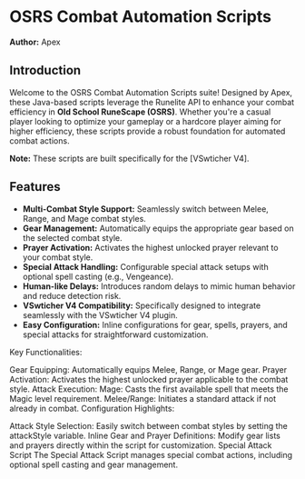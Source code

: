 # OSRS Combat Automation Scripts

**Author:** Apex

## Introduction

Welcome to the OSRS Combat Automation Scripts suite! Designed by Apex, these Java-based scripts leverage the Runelite API to enhance your combat efficiency in **Old School RuneScape (OSRS)**. Whether you're a casual player looking to optimize your gameplay or a hardcore player aiming for higher efficiency, these scripts provide a robust foundation for automated combat actions.

**Note:** These scripts are built specifically for the [VSwticher V4].

## Features

- **Multi-Combat Style Support:** Seamlessly switch between Melee, Range, and Mage combat styles.
- **Gear Management:** Automatically equips the appropriate gear based on the selected combat style.
- **Prayer Activation:** Activates the highest unlocked prayer relevant to your combat style.
- **Special Attack Handling:** Configurable special attack setups with optional spell casting (e.g., Vengeance).
- **Human-like Delays:** Introduces random delays to mimic human behavior and reduce detection risk.
- **VSwticher V4 Compatibility:** Specifically designed to integrate seamlessly with the VSwticher V4 plugin.
- **Easy Configuration:** Inline configurations for gear, spells, prayers, and special attacks for straightforward customization.

Key Functionalities:

Gear Equipping: Automatically equips Melee, Range, or Mage gear.
Prayer Activation: Activates the highest unlocked prayer applicable to the combat style.
Attack Execution:
Mage: Casts the first available spell that meets the Magic level requirement.
Melee/Range: Initiates a standard attack if not already in combat.
Configuration Highlights:

Attack Style Selection: Easily switch between combat styles by setting the attackStyle variable.
Inline Gear and Prayer Definitions: Modify gear lists and prayers directly within the script for customization.
Special Attack Script
The Special Attack Script manages special combat actions, including optional spell casting and gear management.
